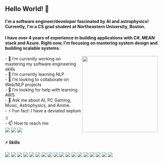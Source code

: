 ## Hello World! 👋

#### I'm a software engineer/developer fascinated by AI and astrophysics! Currently, I'm a CS grad student at Northeastern University, Boston.
#### I have over 4 years of experience in building applications with C#, MEAN stack and Azure. Right now, I'm focusing on mastering system design and building scalable systems.

<img src="https://camo.githubusercontent.com/e15e75521862be103c834df436a8f9e075c945e5/68747470733a2f2f6d656469612e67697068792e636f6d2f6d656469612f6475334a336358797a686a3735494f6776412f67697068792e676966" width="250" height="250" align="right"/>
<div>
- 🔭 I’m currently working on mastering my software engineering skills<br>                                             
- 🌱 I’m currently learning NLP<br>
- 👯 I’m looking to collaborate on Web/NLP projects<br>
- 🤔 I’m looking for help with learning AWS<br>
- 💬 Ask me about AI, PC Gaming, Music, Astrophysics, and Anime.<br>
- ⚡️ Fun fact: I have a deviated septum :)<br>  
- 📫 How to reach me: <br>
<a href="https://www.linkedin.com/in/vasuagarwal29/"><img src="https://img.shields.io/badge/linkedin%20-%230077B5.svg?&style=for-the-badge&logo=linkedin&logoColor=white"></a> <a href="mailto:vasu2995@gmail.com"><img src="https://img.shields.io/badge/gmail-%23D14836.svg?&style=for-the-badge&logo=gmail&logoColor=white"></a>  <a href="https://www.instagram.com/vasuagarwal29/"><img src="https://img.shields.io/badge/<Vasu Agarwal>%20-%23E4405F.svg?&style=for-the-badge&logo=Instagram&logoColor=white"></a> <br>
</div>

#### ⚡ Skills
![](https://img.shields.io/badge/c%23%20-%23239120.svg?&style=for-the-badge&logo=c-sharp&logoColor=white)
![](https://img.shields.io/badge/javascript%20-%23323330.svg?&style=for-the-badge&logo=javascript&logoColor=%23F7DF1E)
![](https://img.shields.io/badge/typescript%20-%23007ACC.svg?&style=for-the-badge&logo=typescript&logoColor=white)
![](https://img.shields.io/badge/python%20-%2314354C.svg?&style=for-the-badge&logo=python&logoColor=white)
![](https://img.shields.io/badge/node.js%20-%2343853D.svg?&style=for-the-badge&logo=node.js&logoColor=white)
![](https://img.shields.io/badge/html5%20-%23E34F26.svg?&style=for-the-badge&logo=html5&logoColor=white)
![](https://img.shields.io/badge/css3%20-%231572B6.svg?&style=for-the-badge&logo=css3&logoColor=white)
![](https://img.shields.io/badge/c++%20-%2300599C.svg?&style=for-the-badge&logo=c%2B%2B&ogoColor=white)
![](https://img.shields.io/badge/angular%20-%23DD0031.svg?&style=for-the-badge&logo=angular&logoColor=white)
![](https://img.shields.io/badge/bootstrap%20-%23563D7C.svg?&style=for-the-badge&logo=bootstrap&logoColor=white)
![](https://img.shields.io/badge/blender%20-%23F5792A.svg?&style=for-the-badge&logo=blender&logoColor=white)
![](https://img.shields.io/badge/git%20-%23F05033.svg?&style=for-the-badge&logo=git&logoColor=white)
![](https://img.shields.io/badge/azure%20-%230072C6.svg?&style=for-the-badge&logo=azure-devops&logoColor=white)
![](https://img.shields.io/badge/MongoDB-%234ea94b.svg?&style=for-the-badge&logo=mongodb&logoColor=white)
![](https://img.shields.io/badge/mysql-%2300f.svg?&style=for-the-badge&logo=mysql&logoColor=white)
![](https://img.shields.io/badge/pandas%20-%23150458.svg?&style=for-the-badge&logo=pandas&logoColor=white)
![](https://img.shields.io/badge/Keras%20-%23D00000.svg?&style=for-the-badge&logo=Keras&logoColor=white)
![](https://img.shields.io/badge/Jupyter%20-%23F37626.svg?&style=for-the-badge&logo=Jupyter&logoColor=white)
